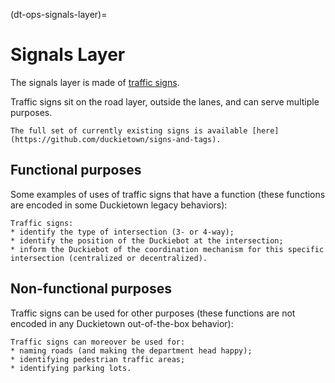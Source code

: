 (dt-ops-signals-layer)=
# Signals Layer 

The signals layer is made of [traffic signs](dt-ops-city-traffic-signs).  

Traffic signs sit on the road layer, outside the lanes, and can serve multiple purposes.

```{seealso}
The full set of currently existing signs is available [here](https://github.com/duckietown/signs-and-tags).
```

## Functional purposes

Some examples of uses of traffic signs that have a function (these functions are encoded in some Duckietown legacy behaviors):

```{note}
Traffic signs:
* identify the type of intersection (3- or 4-way);
* identify the position of the Duckiebot at the intersection;
* inform the Duckiebot of the coordination mechanism for this specific intersection (centralized or decentralized).
```
## Non-functional purposes

Traffic signs can be used for other purposes (these functions are not encoded in any Duckietown out-of-the-box behavior):

```{note}
Traffic signs can moreover be used for:
* naming roads (and making the department head happy);
* identifying pedestrian traffic areas;
* identifying parking lots.
```

